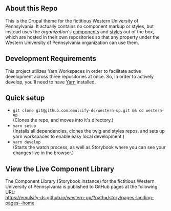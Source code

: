 ## About this Repo

This is the Drupal theme for the fictitious Western University of Pennsylvania. It actually contains no component markup or styles, but instead uses the _organization's_ [components](https://github.com/emulsify-ds/western-up-twig) and [styles](https://github.com/emulsify-ds/western-up-scss) out of the box, which are hosted in their own repositories so that any property under the Western University of Pennsylvania organization can use them.

## Development Requirements

This project utilizes Yarn Workspaces in order to facilitate active development across three repositories at once. So, in order to actively develop, you'll need to have [Yarn](https://yarnpkg.com/lang/en/docs/install/) installed.

## Quick setup

- `git clone git@github.com:emulsify-ds/western-up.git && cd western-up`<br >
  (Clones the repo, and moves into it's directory.)
- `yarn setup`<br >
  (Installs all dependencies, clones the twig and styles repos, and sets up yarn workspaces to enable easy local development.)
- `yarn develop`<br >
  (Starts the watch process, as well as Storybook where you can see your changes live in the browser.)

## View the Live Component Library

The Component Library (Storybook instance) for the fictitious Western University of Pennsylvania is published to GitHub pages at the following URL:<br >
https://emulsify-ds.github.io/western-up/?path=/story/pages-landing-pages--home
